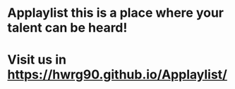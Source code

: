 # Applaylist this is a place where your talent can be heard!
# Visit us in https://hwrg90.github.io/Applaylist/
